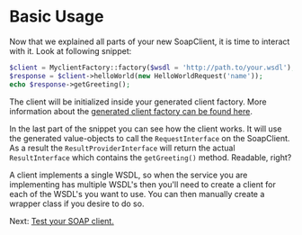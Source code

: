 # Basic Usage

Now that we explained all parts of your new SoapClient, it is time to interact with it.
 Look at following snippet:

```php
$client = MyclientFactory::factory($wsdl = 'http://path.to/your.wsdl');
$response = $client->helloWorld(new HelloWorldRequest('name'));
echo $response->getGreeting();
```

The client will be initialized inside your generated client factory.
 More information about the [generated client factory can be found here](cli/generate-clientfactory.md).

In the last part of the snippet you can see how the client works.
 It will use the generated value-objects to call the `RequestInterface` on the SoapClient.
 As a result the `ResultProviderInterface` will return the actual `ResultInterface` which contains the `getGreeting()` method.
 Readable, right?
 
A client implements a single WSDL, so when the service you are implementing has multiple WSDL's then you'll need to create a client for each of the WSDL's you want to use.
 You can then manually create a wrapper class if you desire to do so.

Next: [Test your SOAP client.](/docs/testing.md)
